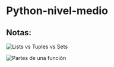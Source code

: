 # Python-nivel-medio

## Notas:


![Lists vs Tuples vs Sets](https://static.platzi.com/media/user_upload/2022-10-24%2020_40_09-Window-d9e522c7-f24a-4d9b-9bc7-777708c05677.jpg "Lists vs Tuples vs Sets")


![Partes de una función](https://static.platzi.com/media/user_upload/388-45afaa62-dd7b-4221-bc51-b63a27622b59.jpg "Partes de una función")